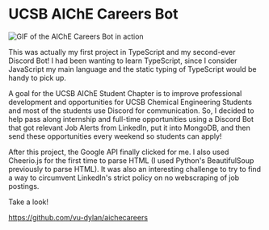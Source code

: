# UCSB AIChE Careers Bot

![GIF of the AIChE Careers Bot in action](/projects/web-development/aiche-careers/aiche-careers.gif)

This was actually my first project in TypeScript and my second-ever Discord Bot! I had been wanting to learn TypeScript, since I consider JavaScript my main language and the static typing of TypeScript would be handy to pick up.

A goal for the UCSB AIChE Student Chapter is to improve professional development and opportunities for UCSB Chemical Engineering Students and most of the students use Discord for communication. So, I decided to help pass along internship and full-time opportunities using a Discord Bot that got relevant Job Alerts from LinkedIn, put it into MongoDB, and then send these opportunities every weekend so students can apply!

After this project, the Google API finally clicked for me. I also used Cheerio.js for the first time to parse HTML (I used Python's BeautifulSoup previously to parse HTML). It was also an interesting challenge to try to find a way to circumvent LinkedIn's strict policy on no webscraping of job postings.

Take a look!

https://github.com/vu-dylan/aichecareers
